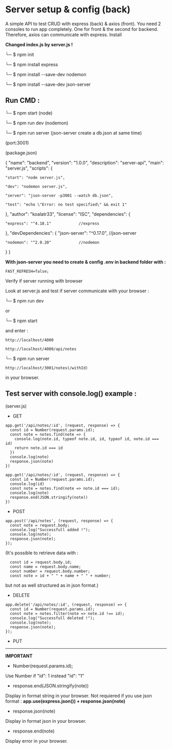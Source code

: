 
# Server setup & config (back)

A simple API to test CRUD with express (back) & axios (front). You need 2 consoles to run app completely. One for front & the second for backend. Therefore, axios can communicate with express.
Install

**Changed index.js by server.js !**

└─ $ npm init

└─ $ npm install express

└─ $ npm install --save-dev nodemon

└─ $ npm install --save-dev json-server

## Run CMD :

└─ $ npm start (node)

└─ $ npm run dev (nodemon)

└─ $ npm run server (json-server create a db.json at same time)

(port:3001)

(package.json)

{
  "name": "backend",
  "version": "1.0.0",
  "description": "server-api",
  "main": "server.js",
  "scripts": {

    "start": "node server.js",

    "dev": "nodemon server.js",

    "server": "json-server -p3001 --watch db.json",

    "test": "echo \"Error: no test specified\" && exit 1"
  },
  "author": "koalatr33",
  "license": "ISC",
  "dependencies": {

    "express": "^4.18.1"		    //express

  },
  "devDependencies": {
    "json-server": "^0.17.0", 	//json-server

    "nodemon": "^2.0.20"		    //nodemon
  }
}

**With json-server you need to create & config .env in backend folder with :**

    FAST_REFRESH=false;

Verify if server running with browser

Look at server.js and test if server communicate with your browser :

└─ $ npm run dev

or

└─ $ npm start

and enter :

    http://localhost/4000

    http://localhost/4000/api/notes

└─ $ npm run server

    http://localhost/3001/notes(/withId)

in your browser.

## Test server with console.log() example : 

(server.js)

- GET

```
app.get('/api/notes/:id', (request, response) => {
  const id = Number(request.params.id);
  const note = notes.find(note => {
    console.log(note.id, typeof note.id, id, typeof id, note.id === id)
    return note.id === id
  })
  console.log(note)
  response.json(note)
})
```
```
app.get('/api/notes/:id', (request, response) => {
  const id = Number(request.params.id);
  console.log(id)
  const note = notes.find(note => note.id === id);
  console.log(note)
  response.end(JSON.stringify(note))
})
```

- POST

```
app.post('/api/notes', (request, response) => {
  const note = request.body;
  console.log("Successfull added !");
  console.log(note);
  response.json(note);
});
```

(It's possible to retrieve data with :

```
  const id = request.body.id;
  const name = request.body.name;
  const number = request.body.number;
  const note = id + " " + name + " " + number;
```

but not as well structured as in json format.)

- DELETE

```
app.delete('/api/notes/:id', (request, response) => {
  const id = Number(request.params.id);
  const note = notes.filter(note => note.id !== id);
  console.log("Successfull deleted !");
  console.log(note);
  response.json(note);
});
```

- PUT

---

**IMPORTANT**

- Number(request.params.id);

Use Number if "id": 1 instead "id": "1"

- response.end(JSON.stringify(note))

Display in format string in your browser.
Not requiered if you use json format : 
**app.use(express.json()) + response.json(note)**

- response.json(note)

Display in format json in your browser.

- response.end(note)

Display error in your browser.
